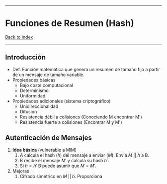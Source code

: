 
---
# Funciones de Resumen (Hash)

[Back to index](../README.md)

---

## Introducción
- Def. Función matemática que genera un resumen de tamaño fijo a partir de un mensaje de tamaño variable.
- Propiedades básicas
	- Bajo coste computacional
	- Determinismo
	- Uniformidad
- Propiedades adicionales (sistema criptográfico)
	- Unidireccionalidad
	- Difusión
	- Resistencia débil a colisiones (Conociendo M encontrar M')
	- Resistencia fuerte a colisiones (Encontrar M y M')
## Autenticación de Mensajes
1. **Idea básica** (vulnerable a MiM)
	1. A calcula el hash ($h$) del mensaje a enviar ($M$). Envía $M \:||\: h$ a B.
	2. B recibe el mensaje $M'$ y calcula su hash $h'$.
	3. Si $h = h'$ B puede asumir que $M = M'$.
2. Mejoras
	1. Cifrado simétrico en $M \:||\: h$. Proporciona 